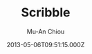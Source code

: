 ---
title: Scribble
github: https://github.com/muan/scribble
demo: https://scribble.muan.co/
author: Mu-An Chiou
ssg:
  - Jekyll
cms:
  - No Cms
date: 2013-05-06T09:51:15.000Z
description: ':tomato: A Jekyll theme.'
stale: true
---